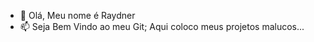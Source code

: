- 👋 Olá, Meu nome é Raydner
- 📫 Seja Bem Vindo ao meu Git; Aqui coloco meus projetos malucos...

<!---
ray154888/ray154888 is a ✨ special ✨ repository because its `README.md` (this file) appears on your GitHub profile.
You can click the Preview link to take a look at your changes.
--->
